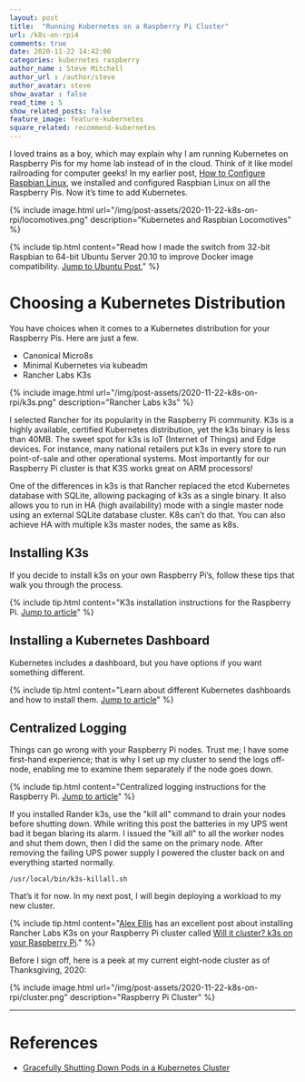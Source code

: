 ```yaml
---
layout: post
title:  "Running Kubernetes on a Raspberry Pi Cluster"
url: /k8s-on-rpi4
comments: true
date: 2020-11-22 14:42:00
categories: kubernetes raspberry
author_name : Steve Mitchell
author_url : /author/steve
author_avatar: steve
show_avatar : false
read_time : 5
show_related_posts: false
feature_image: feature-kubernetes
square_related: recommend-kubernetes
---
```

I loved trains as a boy, which may explain why I am running Kubernetes on Raspberry Pis for my home lab instead of in the cloud. Think of it like model railroading for computer geeks! In my earlier post, <a href="https://smitchell.github.io/how-to-configure-raspbian-linux">How to Configure Raspbian Linux</a>, we installed and configured Raspbian Linux on all the Raspberry Pis. Now it’s time to add Kubernetes.

{% include image.html url="/img/post-assets/2020-11-22-k8s-on-rpi/locomotives.png" description="Kubernetes and Raspbian Locomotives" %}

{% include tip.html content="Read how I made the switch from 32-bit Raspbian to 64-bit Ubuntu Server 20.10 to improve Docker image compatibility. <a href='/running-ubuntu-on-rpi'>Jump to Ubuntu Post.</a>" %}

# Choosing a Kubernetes Distribution
You have choices when it comes to a Kubernetes distribution for your Raspberry Pis. Here are just a few.

* Canonical Micro8s
* Minimal Kubernetes via kubeadm
* Rancher Labs K3s

{% include image.html url="/img/post-assets/2020-11-22-k8s-on-rpi/k3s.png" description="Rancher Labs k3s" %}

I selected Rancher for its popularity in the Raspberry Pi community. K3s is a highly available, certified Kubernetes distribution, yet the k3s binary is less than 40MB. The sweet spot for k3s is IoT (Internet of Things) and Edge devices. For instance, many national retailers put k3s in every store to run point-of-sale and other operational systems. Most importantly for our Raspberry Pi cluster is that K3S works great on ARM processors!

One of the differences in k3s is that Rancher replaced the etcd Kubernetes database with SQLite, allowing packaging of k3s as a single binary. It also allows you to run in HA (high availability) mode with a single master node using an external SQLite database cluster. K8s can’t do that. You can also achieve HA with multiple k3s master nodes, the same as k8s.

## Installing K3s

If you decide to install k3s on your own Raspberry Pi’s, follow these tips that walk you through the process.

{% include tip.html content="K3s installation instructions for the Raspberry Pi. <a href='/sidenote-k8s-on-raspbian'>Jump to article</a>" %}

## Installing a Kubernetes Dashboard
Kubernetes includes a dashboard, but you have options if you want something different.

{% include tip.html content="Learn about different Kubernetes dashboards and how to install them. <a href='/sidenote-dashboards'>Jump to article</a>" %}

## Centralized Logging
Things can go wrong with your Raspberry Pi nodes. Trust me; I have some first-hand experience; that is why I set up my cluster to send the logs off-node, enabling me to examine them separately if the node goes down.
   
{% include tip.html content="Centralized logging instructions for the Raspberry Pi. <a href='/sidenote-centralized-logging'>Jump to article</a>" %}

If you installed Rander k3s, use the "kill all" command to drain your nodes before shutting down. While writing this post the batteries in my UPS went bad it began blaring its alarm. I issued the "kill all" to all the worker nodes and shut them down, then I did the same on the primary node. After removing the failing UPS power supply I powered the cluster back on and everything started normally.

```shell
/usr/local/bin/k3s-killall.sh
``` 
   
That’s it for now. In my next post, I will begin deploying a workload to my new cluster.

{% include tip.html content="<a href='https://www.alexellis.io/'>Alex Ellis</a> has an excellent post about installing Rancher Labs K3s on your Raspberry Pi cluster called <a href='https://blog.alexellis.io/test-drive-k3s-on-raspberry-pi/'>Will it cluster? k3s on your Raspberry Pi</a>." %}
   
Before I sign off, here is a peek at my current eight-node cluster as of Thanksgiving, 2020:

{% include image.html url="/img/post-assets/2020-11-22-k8s-on-rpi/cluster.png" description="Raspberry Pi Cluster" %}

----
# References
* [Gracefully Shutting Down Pods in a Kubernetes Cluster](https://blog.gruntwork.io/gracefully-shutting-down-pods-in-a-kubernetes-cluster-328aecec90d)



